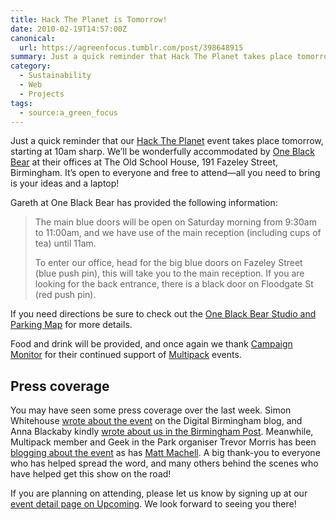```yaml
---
title: Hack The Planet is Tomorrow!
date: 2010-02-19T14:57:00Z
canonical:
  url: https://agreenfocus.tumblr.com/post/398648915
summary: Just a quick reminder that Hack The Planet takes place tomorrow, starting at 10am.
category:
  - Sustainability
  - Web
  - Projects
tags:
  - source:a_green_focus
---
```

Just a quick reminder that our [Hack The Planet][1] event takes place tomorrow, starting at 10am sharp. We’ll be wonderfully accommodated by [One Black Bear][2] at their offices at The Old School House, 191 Fazeley Street, Birmingham. It’s open to everyone and free to attend—all you need to bring is your ideas and a laptop!

Gareth at One Black Bear has provided the following information:

> The main blue doors will be open on Saturday morning from 9:30am to 11:00am, and we have use of the main reception (including cups of tea) until 11am.
>
> To enter our office, head for the big blue doors on Fazeley Street (blue push pin), this will take you to the main reception. If you are looking for the back entrance, there is a black door on Floodgate St (red push pin).

If you need directions be sure to check out the [One Black Bear Studio and Parking Map][3] for more details.

Food and drink will be provided, and once again we thank [Campaign Monitor][4] for their continued support of [Multipack][5] events.

## Press coverage

You may have seen some press coverage over the last week. Simon Whitehouse [wrote about the event][6] on the Digital Birmingham blog, and Anna Blackaby kindly [wrote about us in the Birmingham Post][7]. Meanwhile, Multipack member and Geek in the Park organiser Trevor Morris has been [blogging about the event][8] as has [Matt Machell][9]. A big thank-you to everyone who has helped spread the word, and many others behind the scenes who have helped get this show on the road!

If you are planning on attending, please let us know by signing up at our [event detail page on Upcoming][1]. We look forward to seeing you there!

[1]: http://archive.upcoming.org/event/5259221/
[2]: http://www.oneblackbear.com/
[3]: https://www.google.com/maps/d/viewer?mid=1_Mhev_wGZxF7dTlsGmX2n1tCHQo&hl=en
[4]: https://www.campaignmonitor.com
[5]: https://multipack.co.uk
[6]: http://www.digitalbirmingham.co.uk/blog/multipack-hack-the-planet
[7]: https://web.archive.org/web/20100221072053/http://www.birminghampost.net/birmingham-business/birmingham-business-news/creative-industries-news/2010/02/15/green-minded-web-experts-urged-to-join-climate-change-hack-day-65233-25839030/
[8]: https://trovster.com/blog/2010/02/multipack-presents-hack-the-planet
[9]: https://eclecticdreams.com/blog/what-would-you-build-to-save-the-planet
